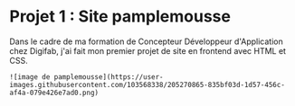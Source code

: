 # Projet 1 : Site pamplemousse

Dans le cadre de ma formation de Concepteur Développeur d'Application chez Digifab, j'ai fait mon premier projet de site en frontend avec HTML et CSS.

  ``![image de pamplemousse](https://user-images.githubusercontent.com/103568338/205270865-835bf03d-1d57-456c-af4a-079e426e7ad0.png)``
